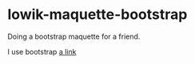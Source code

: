 # lowik-maquette-bootstrap
Doing a bootstrap maquette for a friend.

I use bootstrap [a link](http://getbootstrap.com/)
